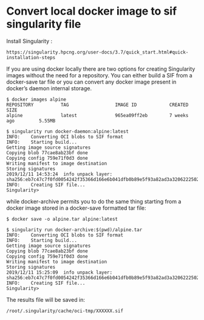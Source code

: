 # Convert local docker image to sif singularity file

Install Singularity :
```
https://singularity.hpcng.org/user-docs/3.7/quick_start.html#quick-installation-steps
```

If you are using docker locally there are two options for creating Singularity images without the need for a repository. You can either build a SIF from a docker-save tar file or you can convert any docker image present in docker’s daemon internal storage.

```
$ docker images alpine
REPOSITORY          TAG                 IMAGE ID            CREATED             SIZE
alpine              latest              965ea09ff2eb        7 weeks ago         5.55MB

$ singularity run docker-daemon:alpine:latest
INFO:    Converting OCI blobs to SIF format
INFO:    Starting build...
Getting image source signatures
Copying blob 77cae8ab23bf done
Copying config 759e71f0d3 done
Writing manifest to image destination
Storing signatures
2019/12/11 14:53:24  info unpack layer: sha256:eb7c47c7f0fd0054242f35366d166e6b041dfb0b89e5f93a82ad3a3206222502
INFO:    Creating SIF file...
Singularity>
```
while docker-archive permits you to do the same thing starting from a docker image stored in a docker-save formatted tar file:

```
$ docker save -o alpine.tar alpine:latest

$ singularity run docker-archive:$(pwd)/alpine.tar
INFO:    Converting OCI blobs to SIF format
INFO:    Starting build...
Getting image source signatures
Copying blob 77cae8ab23bf done
Copying config 759e71f0d3 done
Writing manifest to image destination
Storing signatures
2019/12/11 15:25:09  info unpack layer: sha256:eb7c47c7f0fd0054242f35366d166e6b041dfb0b89e5f93a82ad3a3206222502
INFO:    Creating SIF file...
Singularity>
```

The results file will be saved in:
```
/root/.singularity/cache/oci-tmp/XXXXXX.sif
```
